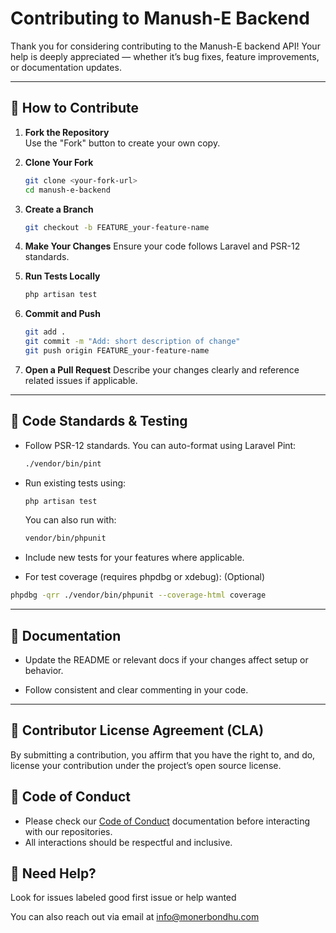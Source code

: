 # Contributing to Manush-E Backend

Thank you for considering contributing to the Manush-E backend API! Your help is deeply appreciated — whether it’s bug fixes, feature improvements, or documentation updates.

---

## 📌 How to Contribute

1. **Fork the Repository**  
   Use the "Fork" button to create your own copy.

2. **Clone Your Fork**
   ```bash
   git clone <your-fork-url>
   cd manush-e-backend
   ```

3. **Create a Branch**
    ```bash
    git checkout -b FEATURE_your-feature-name
    ```

4. **Make Your Changes**
    Ensure your code follows Laravel and PSR-12 standards.

5. **Run Tests Locally**
    ```bash
    php artisan test
    ```
    
6. **Commit and Push**
    ```bash
    git add .
    git commit -m "Add: short description of change"
    git push origin FEATURE_your-feature-name
    ```

7. **Open a Pull Request**
Describe your changes clearly and reference related issues if applicable.

---

## 🧪 Code Standards & Testing
* Follow PSR-12 standards. You can auto-format using Laravel Pint:
    ```bash
    ./vendor/bin/pint
    ```

* Run existing tests using:
    ```bash
    php artisan test
    ```
    You can also run with:

    ```bash
    vendor/bin/phpunit
    ```

* Include new tests for your features where applicable.

* For test coverage (requires phpdbg or xdebug): (Optional)

```bash
phpdbg -qrr ./vendor/bin/phpunit --coverage-html coverage
```

---

## 📝 Documentation
* Update the README or relevant docs if your changes affect setup or behavior.

* Follow consistent and clear commenting in your code.

---

## 📄 Contributor License Agreement (CLA)
By submitting a contribution, you affirm that you have the right to, and do, license your contribution under the project’s open source license.

## 🧠 Code of Conduct
* Please check our [Code of Conduct](https://manush-e-docs.monerbondhu.com/code-of-conduct/) documentation before interacting with our repositories.
* All interactions should be respectful and inclusive.

## 🙌 Need Help?
Look for issues labeled good first issue or help wanted

You can also reach out via email at [info@monerbondhu.com](mailto:info@monerbondhu.com)
